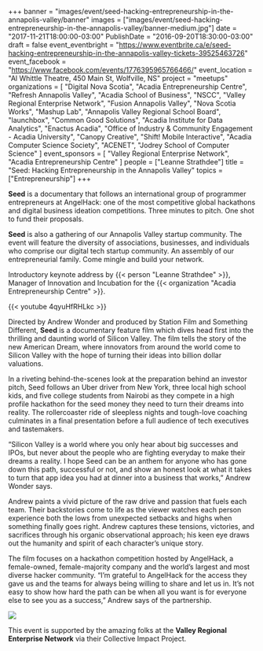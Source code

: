 +++
banner = "images/event/seed-hacking-entrepreneurship-in-the-annapolis-valley/banner"
images = ["images/event/seed-hacking-entrepreneurship-in-the-annapolis-valley/banner-medium.jpg"]
date = "2017-11-21T18:00:00-03:00"
PublishDate = "2016-09-20T18:30:00-03:00"
draft = false
event_eventbright = "https://www.eventbrite.ca/e/seed-hacking-entrepreneurship-in-the-annapolis-valley-tickets-39525463726"
event_facebook = "https://www.facebook.com/events/1776395965766466/"
event_location = "Al Whittle Theatre, 450 Main St, Wolfville, NS"
project = "meetups"
organizations = [
    "Digital Nova Scotia", 
    "Acadia Entrepreneurship Centre", 
    "Refresh Annapolis Valley",
    "Acadia School of Business",
    "NSCC",
    "Valley Regional Enterprise Network",
    "Fusion Annapolis Valley",
    "Nova Scotia Works",
    "Mashup Lab",
    "Annapolis Valley Regional School Board",
    "launchbox",
    "Common Good Solutions",
    "Acadia Institute for Data Analytics",
    "Enactus Acadia",
    "Office of Industry & Community Engagement - Acadia University",
    "Canopy Creative",
    "Shift! Mobile Interactive", 
    "Acadia Computer Science Society",
    "ACENET",
    "Jodrey School of Computer Science"
]
event_sponsors = [
    "Valley Regional Enterprise Network",
    "Acadia Entrepreneurship Centre"
]
people = ["Leanne Strathdee"]
title = "Seed: Hacking Entrepreneurship in the Annapolis Valley"
topics = ["Entrepreneurship"]
+++

**Seed** is a documentary that follows an international group of programmer entrepreneurs at AngelHack: one of the most competitive global hackathons and digital business ideation competitions. Three minutes to pitch. One shot to fund their proposals.

**Seed** is also a gathering of our Annapolis Valley startup community.  The event will feature the diversity of associations, businesses, and individuals who comprise our digital tech startup community.  An assembly of our entrepreneurial family.  Come mingle and build your network.  

Introductory keynote address by {{< person "Leanne Strathdee" >}}, 
Manager of Innovation and Incubation for the {{< organization "Acadia Entrepreneurship Centre" >}}.

{{< youtube 4qyuHfRHLkc >}}

Directed by Andrew Wonder and produced by Station Film and Something Different, **Seed** is a documentary feature film which dives head first into the thrilling and daunting world of Silicon Valley. The film tells the story of the new American Dream, where innovators from around the world come to Silicon Valley with the hope of turning their ideas into billion dollar valuations.

In a riveting behind-the-scenes look at the preparation behind an investor pitch, Seed follows an Uber driver from New York, three local high school kids, and five college students from Nairobi as they compete in a high profile hackathon for the seed money they need to turn their dreams into reality. The rollercoaster ride of sleepless nights and tough-love coaching culminates in a final presentation before a full audience of tech executives and tastemakers.

“Silicon Valley is a world where you only hear about big successes and IPOs, but never about the people who are fighting everyday to make their dreams a reality. I hope Seed can be an anthem for anyone who has gone down this path, successful or not, and show an honest look at what it takes to turn that app idea you had at dinner into a business that works,” Andrew Wonder says.

Andrew paints a vivid picture of the raw drive and passion that fuels each team. Their backstories come to life as the viewer watches each person experience both the lows from unexpected setbacks and highs when something finally goes right. Andrew captures these tensions, victories, and sacrifices through his organic observational approach; his keen eye draws out the humanity and spirit of each character’s unique story.

The film focuses on a hackathon competition hosted by AngelHack, a female-owned, female-majority company and the world’s largest and most diverse hacker community. “I’m grateful to AngelHack for the access they gave us and the teams for always being willing to share and let us in. It’s not easy to show how hard the path can be when all you want is for everyone else to see you as a success,” Andrew says of the partnership.

<img src="http://www.valleyren.ca/wp-content/uploads/2016/05/vren_logo.png">

This event is supported by the amazing folks at the **Valley Regional Enterprise Network** via their Collective Impact Project.
